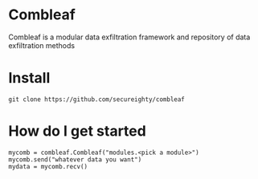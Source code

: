# Combleaf
Combleaf is a modular data exfiltration framework and repository of data exfiltration methods

# Install
```git clone https://github.com/secureighty/combleaf```

# How do I get started
```
mycomb = combleaf.Combleaf("modules.<pick a module>")
mycomb.send("whatever data you want")
mydata = mycomb.recv()
```
